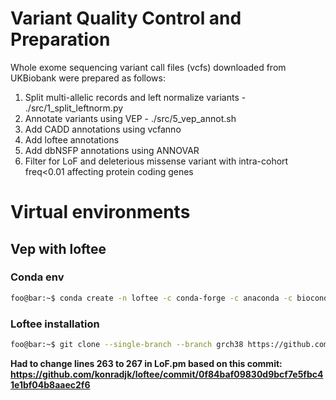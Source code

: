 # Variant Quality Control and Preparation
Whole exome sequencing variant call files (vcfs) downloaded from UKBiobank were prepared as follows:

1. Split multi-allelic records and left normalize variants - ./src/1_split_leftnorm.py
2. Annotate variants using VEP - ./src/5_vep_annot.sh
3. Add CADD annotations using vcfanno
4. Add loftee annotations
5. Add dbNSFP annotations using ANNOVAR
6. Filter for LoF and deleterious missense variant with intra-cohort freq<0.01 affecting protein coding genes


# Virtual environments

## Vep with loftee

### Conda env
```bash
foo@bar:~$ conda create -n loftee -c conda-forge -c anaconda -c bioconda perl ensembl-vep samtools perl-bioperl=1.7.2  perl-list-moreutils perl-dbd-sqlite perl-bio-bigfile -y
```

### Loftee installation
```bash
foo@bar:~$ git clone --single-branch --branch grch38 https://github.com/konradjk/loftee.git
```
**Had to change lines 263 to 267 in LoF.pm based on this commit: https://github.com/konradjk/loftee/commit/0f84baf09830d9bcf7e5fbc41e1bf04b8aaec2f6**


